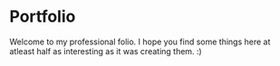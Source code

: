 # Portfolio
Welcome to my professional folio. I hope you find some things here at atleast half as interesting as it was creating them. :)
